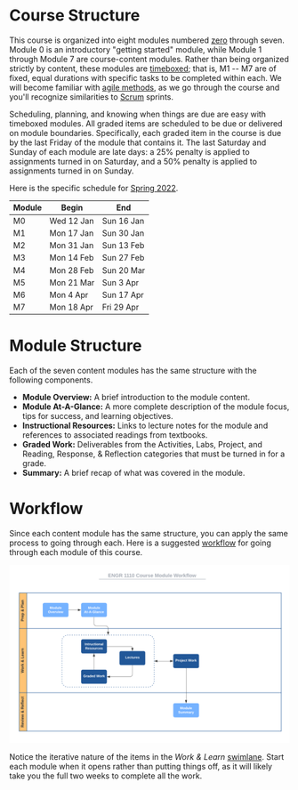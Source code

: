 # Course Structure

This course is organized into eight modules numbered
[zero](https://www.cs.utexas.edu/users/EWD/transcriptions/EWD08xx/EWD831.html)
through seven. Module 0 is an introductory "getting started" module, while
Module 1 through Module 7 are course-content modules. Rather than being
organized strictly by content, these modules are
[timeboxed](https://en.wikipedia.org/wiki/Timeboxing); that is, M1 -- M7 are of
fixed, equal durations with specific tasks to be completed within each. We will
become familiar with [agile
methods](https://en.wikipedia.org/wiki/Agile_software_development), as we go
through the course and you'll recognize similarities to
[Scrum](https://en.wikipedia.org/wiki/Scrum_(software_development)) sprints.

Scheduling, planning, and knowing when things are due are easy with timeboxed
modules. All graded items are scheduled to be due or delivered on module
boundaries. Specifically, each graded item in the course is due by the last
Friday of the module that contains it. The last Saturday and Sunday of each
module are late days: a 25% penalty is applied to assignments turned in on
Saturday, and a 50% penalty is applied to assignments turned in on Sunday.

Here is the specific schedule for [Spring 
2022](http://www.auburn.edu/main/auweb_calendar.php).

Module | Begin | End
------ | ----- | ---
M0 | Wed 12 Jan | Sun 16 Jan  
M1 | Mon 17 Jan | Sun 30 Jan  
M2 | Mon 31 Jan | Sun 13 Feb  
M3 | Mon 14 Feb | Sun 27 Feb  
M4 | Mon 28 Feb | Sun 20 Mar  
M5 | Mon 21 Mar | Sun 3 Apr  
M6 | Mon 4 Apr  | Sun 17 Apr  
M7 | Mon 18 Apr | Fri 29 Apr  


# Module Structure

Each of the seven content modules has the same structure with the following
components.

- **Module Overview:** A brief introduction to the module content.
- **Module At-A-Glance:** A more complete description of the module focus, tips
  for success, and learning objectives.
- **Instructional Resources:** Links to lecture notes for the module and
  references to associated readings from textbooks.
- **Graded Work:** Deliverables from the Activities, Labs, Project, and Reading,
  Response, & Reflection categories that must be turned in for a grade.
- **Summary:** A brief recap of what was covered in the module.

# Workflow

Since each content module has the same structure, you can apply the same process
to going through each. Here is a suggested
[workflow](https://en.wikipedia.org/wiki/Workflow) for going through each module
of this course.

![worflow](img/workflow.png)

Notice the iterative nature of the items in the *Work & Learn*
[swimlane](https://en.wikipedia.org/wiki/Swim_lane). Start each module when it
opens rather than putting things off, as it will likely take you the full two
weeks to complete all the work.

